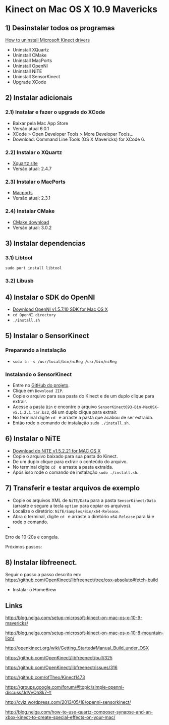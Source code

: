 # Kinect on Mac OS X 10.9 Mavericks

## 1) Desinstalar todos os programas

[How to uninstall Microsoft Kinect drivers](http://blog.nelga.com/how-to-uninstall-microsoft-kinect-drivers-xquartz-cmake-macports-openni-nite-sensorkinect-on-your-mac/)

- Uninstall XQuartz
- Uninstall CMake
- Uninstall MacPorts
- Uninstall OpenNI
- Uninstall NiTE
- Uninstall SensorKinect
- Upgrade XCode

## 2) Instalar adicionais


### 2.1) Instalar e fazer o upgrade do XCode

- Baixar pela Mac App Store
- Versão atual 6.0.1
- XCode > Open Developer Tools > More Developer Tools...
- Download: Command Line Tools (OS X Mavericks) for XCode 6.

### 2.2) Instalar o XQuartz

- [Xquartz site](https://xquartz.macosforge.org/landing/)
- Versão atual: 2.4.7

### 2.3) Instalar o MacPorts 

- [Macports](http://www.macports.org/install.php)
- Versão atual: 2.3.1

### 2.4) Instalar CMake

- [CMake download](http://www.cmake.org/download/)
- Versão atual: 3.0.2

## 3) Instalar dependencias

### 3.1) Libtool

`sudo port install libtool`

### 3.2) Libusb

## 4) Instalar o SDK do OpenNI

- [Download OpenNI v1.5.7.10 SDK for Mac OS X](https://mega.co.nz/#!Hc5kwAiZ!uJiLY4180QGXjKp7sze8S3eDVU71NHiMrXRq0TA7QpU)
- `cd OpenNI directory`
- `./install.sh`

## 5) Instalar o SensorKinect

### Preparando a instalação

- `sudo ln -s /usr/local/bin/niReg /usr/bin/niReg`

### Instalando o SensorKinect

- Entre no [GitHub do projeto](https://github.com/avin2/SensorKinect).
- Clique em `Download ZIP`.
- Copie o arquivo para sua pasta do Kinect e de um duplo clique para extrair.
- Acesse a pasta `Bin` e encontre o arquivo `SensorKinect093-Bin-MacOSX-v5.1.2.1.tar.bz2`, dê um duplo clique para extrair.
- No terminal digite `cd ` e arraste a pasta que acabou de ser extraída.
- Então rode o comando de instalação `sudo ./install.sh`.

## 6) Instalar o NiTE

- [Download do NITE v1.5.2.21 for MAC OS X](https://mega.co.nz/#!nZYwgJiQ!m091FXc4U6GwjRfpHK-puPvBjkHdWc6KmQH-_RzXfOw)
- Copie o arquivo baixado para sua pasta do Kinect.
- De um duplo clique para extrair o conteúdo do arquivo.
- No terminal digite `cd ` e arraste a pasta extraída.
- Após isso rode o comando de instalação `sudo ./install.sh`.

## 7) Transferir e testar arquivos de exemplo

- Copie os arquivos XML de `NiTE/Data` para a pasta `SensorKinect/Data` (arraste e segure a tecla `option` para copiar os arquivos).
- Localize o diretório: `NiTE/Samples/Bin/x64-Release`.
- Abra o terminal, digite `cd ` e arraste o diretório `x64-Release` para lá e rode o comando.
- 
Erro de 10-20s e congela.

Próximos passos:

## 8) Instalar libfreenect.

Seguir o passo a passo descrito em: https://github.com/OpenKinect/libfreenect/tree/osx-absolute#fetch-build

- Instalar o HomeBrew

## Links

http://blog.nelga.com/setup-microsoft-kinect-on-mac-os-x-10-9-mavericks/

http://blog.nelga.com/setup-microsoft-kinect-on-mac-os-x-10-8-mountain-lion/

http://openkinect.org/wiki/Getting_Started#Manual_Build_under_OSX

https://github.com/OpenKinect/libfreenect/pull/325

https://github.com/OpenKinect/libfreenect/issues/316

https://github.com/ofTheo/Kinect1473

https://groups.google.com/forum/#!topic/simple-openni-discuss/JdVyOh8k7-Y

http://cviz.wordpress.com/2013/05/18/openni-sensorkinect/

http://blog.nelga.com/how-to-use-quartz-composer-synapse-and-an-xbox-kinect-to-create-special-effects-on-your-mac/

